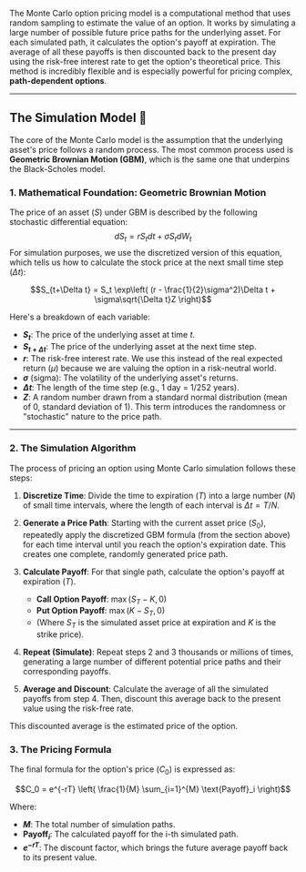 The Monte Carlo option pricing model is a computational method that uses random sampling to estimate the value of an option. It works by simulating a large number of possible future price paths for the underlying asset. For each simulated path, it calculates the option's payoff at expiration. The average of all these payoffs is then discounted back to the present day using the risk-free interest rate to get the option's theoretical price. This method is incredibly flexible and is especially powerful for pricing complex, **path-dependent options**.

---

## The Simulation Model 🎲

The core of the Monte Carlo model is the assumption that the underlying asset's price follows a random process. The most common process used is **Geometric Brownian Motion (GBM)**, which is the same one that underpins the Black-Scholes model.

### 1. Mathematical Foundation: Geometric Brownian Motion

The price of an asset ($S$) under GBM is described by the following stochastic differential equation:
$$dS_t = r S_t dt + \sigma S_t dW_t$$
For simulation purposes, we use the discretized version of this equation, which tells us how to calculate the stock price at the next small time step ($\Delta t$):

$$S_{t+\Delta t} = S_t \exp\left( (r - \frac{1}{2}\sigma^2)\Delta t + \sigma\sqrt{\Delta t}Z \right)$$

Here's a breakdown of each variable:

* **$S_t$**: The price of the underlying asset at time $t$.
* **$S_{t+\Delta t}$**: The price of the underlying asset at the next time step.
* **$r$**: The risk-free interest rate. We use this instead of the real expected return ($\mu$) because we are valuing the option in a risk-neutral world.
* **$\sigma$** (sigma): The volatility of the underlying asset's returns.
* **$\Delta t$**: The length of the time step (e.g., 1 day = 1/252 years).
* **$Z$**: A random number drawn from a standard normal distribution (mean of 0, standard deviation of 1). This term introduces the randomness or "stochastic" nature to the price path.

---

### 2. The Simulation Algorithm

The process of pricing an option using Monte Carlo simulation follows these steps:

1.  **Discretize Time**: Divide the time to expiration ($T$) into a large number ($N$) of small time intervals, where the length of each interval is $\Delta t = T/N$.

2.  **Generate a Price Path**: Starting with the current asset price ($S_0$), repeatedly apply the discretized GBM formula (from the section above) for each time interval until you reach the option's expiration date. This creates one complete, randomly generated price path.

3.  **Calculate Payoff**: For that single path, calculate the option's payoff at expiration ($T$).
    * **Call Option Payoff**: $\max(S_T - K, 0)$
    * **Put Option Payoff**: $\max(K - S_T, 0)$
    * (Where $S_T$ is the simulated asset price at expiration and $K$ is the strike price).

4.  **Repeat (Simulate)**: Repeat steps 2 and 3 thousands or millions of times, generating a large number of different potential price paths and their corresponding payoffs.

5.  **Average and Discount**: Calculate the average of all the simulated payoffs from step 4. Then, discount this average back to the present value using the risk-free rate.

This discounted average is the estimated price of the option.

### 3. The Pricing Formula

The final formula for the option's price ($C_0$) is expressed as:

$$C_0 = e^{-rT} \left( \frac{1}{M} \sum_{i=1}^{M} \text{Payoff}_i \right)$$

Where:
* **$M$**: The total number of simulation paths.
* **$\text{Payoff}_i$**: The calculated payoff for the i-th simulated path.
* **$e^{-rT}$**: The discount factor, which brings the future average payoff back to its present value.
